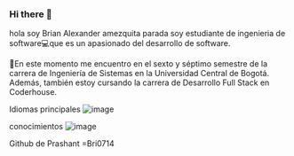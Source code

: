 ### Hi there 👋

<!--
**Bri0714/Bri0714** is a ✨ _special_ ✨ repository because its `README.md` (this file) appears on your GitHub profile.

Here are some ideas to get you started:

- 🔭 I’m currently working on ...
- 🌱 I’m currently learning ...
- 👯 I’m looking to collaborate on ...
- 🤔 I’m looking for help with ...
- 💬 Ask me about ...
- 📫 How to reach me: ...
- 😄 Pronouns: ...
- ⚡ Fun fact:
-->
hola soy Brian Alexander amezquita parada
soy estudiante de ingenieria de software💻que es un apasionado del desarrollo de software.

🔭En este momento me encuentro en el sexto y séptimo semestre de la carrera de Ingeniería de Sistemas en la Universidad Central de Bogotá. Además, también estoy cursando la carrera de Desarrollo Full Stack en Coderhouse.


Idiomas principales
![image](https://user-images.githubusercontent.com/111927595/222735331-7c183ded-042a-4ecd-970a-5f31268ede33.png)


conocimientos
![image](https://user-images.githubusercontent.com/111927595/222735059-6ef6d9c2-eac6-4901-a7bd-76c27c0def19.png)




Github de Prashant
 =Bri0714
